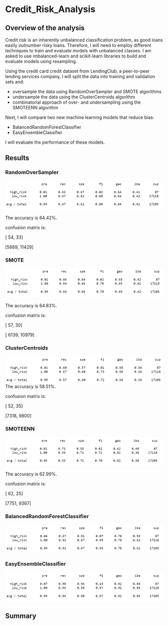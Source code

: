 # Credit_Risk_Analysis


## Overview of the analysis
Credit risk is an inherently unbalanced classification problem, as good loans easily outnumber risky loans. Therefore, I will need to employ different techniques to train and evaluate models with unbalanced classes. I am asked to use imbalanced-learn and scikit-learn libraries to build and evaluate models using resampling.

Using the credit card credit dataset from LendingClub, a peer-to-peer lending services company, I will split the data into training and validation sets and:
  - oversample the data using RandomOverSampler and SMOTE algorithms
  - undersample the data using the ClusterCentroids algorithm
  - combinatorial approach of over- and undersampling using the SMOTEENN algorithm

Next, I  will compare two new machine learning models that reduce bias:
  - BalancedRandomForestClassifier
  - EasyEnsembleClassifier
  
I will evaluate the performance of these models.

## Results

### RandomOverSampler


![a](Resources/RandomOverSampler.png)

The accuracy is 64.42%.

confusion matrix is:

[  54,    33]

[5689, 11429]


### SMOTE


![b](Resources/SMOTE.png)

The accuracy is 64.83%.

confusion matrix is:

[   57,    30]

[ 6139, 10979]

### ClusterCentroids

![c](Resources/Undersampling.png)
The accuracy is 58.51%.

confusion matrix is:

[  52,   35]

[7318, 9800]



### SMOTEENN
![d](Resources/Combination.png)

The accuracy is 62.99%.


confusion matrix is:

[  62,   25]

[7751, 9367]

### BalancedRandomForestClassifier
![e](Resources/Forest.png)
### EasyEnsembleClassifier
![f](Resources/AdaBoost.png)
## Summary
